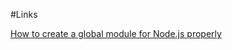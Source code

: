 
#Links


[How to create a global module for Node.js properly](https://ourcodeworld.com/articles/read/393/how-to-create-a-global-module-for-node-js-properly)

